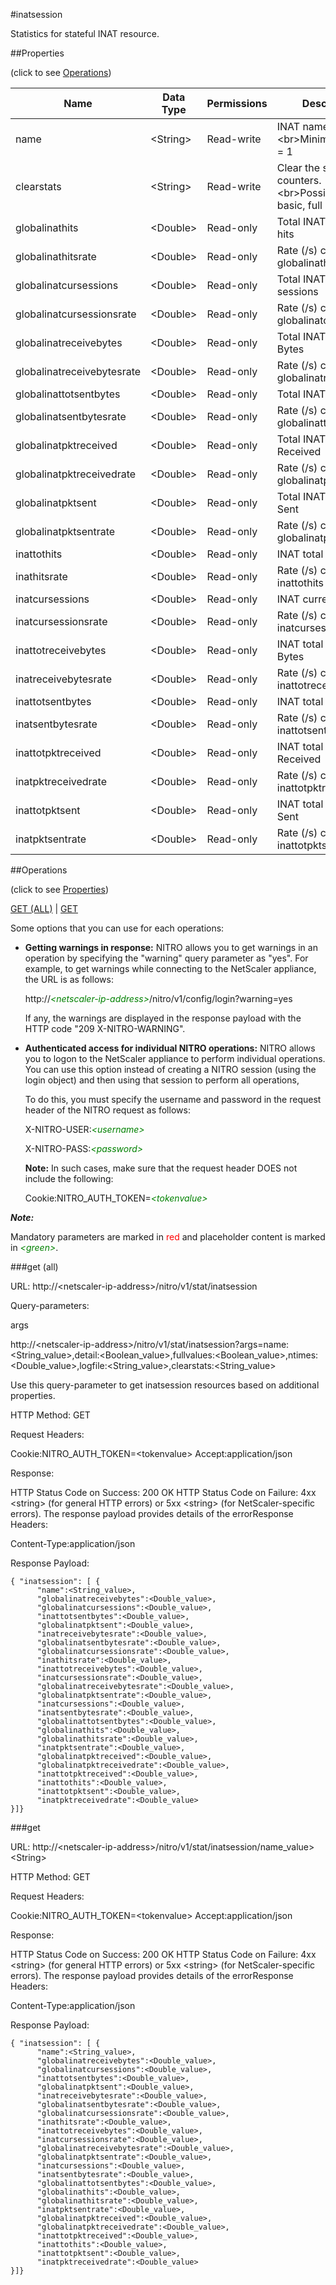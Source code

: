#inatsession

Statistics for stateful INAT resource.


##Properties 
<span>(click to see [Operations](#operations))</span>


<table><thead><tr><th>Name</th><th> Data Type</th><th> Permissions</th><th>Description</th></tr></thead><tbody><tr><td>name</td><td>&lt;String></td><td>Read-write</td><td>INAT name.&lt;br>Minimum length = 1</td><tr><tr><td>clearstats</td><td>&lt;String></td><td>Read-write</td><td>Clear the statsistics / counters.&lt;br>Possible values = basic, full</td><tr><tr><td>globalinathits</td><td>&lt;Double></td><td>Read-only</td><td>Total INAT Session hits</td><tr><tr><td>globalinathitsrate</td><td>&lt;Double></td><td>Read-only</td><td>Rate (/s) counter for globalinathits</td><tr><tr><td>globalinatcursessions</td><td>&lt;Double></td><td>Read-only</td><td>Total INAT current sessions</td><tr><tr><td>globalinatcursessionsrate</td><td>&lt;Double></td><td>Read-only</td><td>Rate (/s) counter for globalinatcursessions</td><tr><tr><td>globalinatreceivebytes</td><td>&lt;Double></td><td>Read-only</td><td>Total INAT Received Bytes</td><tr><tr><td>globalinatreceivebytesrate</td><td>&lt;Double></td><td>Read-only</td><td>Rate (/s) counter for globalinatreceivebytes</td><tr><tr><td>globalinattotsentbytes</td><td>&lt;Double></td><td>Read-only</td><td>Total INAT Sent Bytes</td><tr><tr><td>globalinatsentbytesrate</td><td>&lt;Double></td><td>Read-only</td><td>Rate (/s) counter for globalinattotsentbytes</td><tr><tr><td>globalinatpktreceived</td><td>&lt;Double></td><td>Read-only</td><td>Total INAT Packets Received</td><tr><tr><td>globalinatpktreceivedrate</td><td>&lt;Double></td><td>Read-only</td><td>Rate (/s) counter for globalinatpktreceived</td><tr><tr><td>globalinatpktsent</td><td>&lt;Double></td><td>Read-only</td><td>Total INAT Packets Sent</td><tr><tr><td>globalinatpktsentrate</td><td>&lt;Double></td><td>Read-only</td><td>Rate (/s) counter for globalinatpktsent</td><tr><tr><td>inattothits</td><td>&lt;Double></td><td>Read-only</td><td>INAT total sessions</td><tr><tr><td>inathitsrate</td><td>&lt;Double></td><td>Read-only</td><td>Rate (/s) counter for inattothits</td><tr><tr><td>inatcursessions</td><td>&lt;Double></td><td>Read-only</td><td>INAT current sessions</td><tr><tr><td>inatcursessionsrate</td><td>&lt;Double></td><td>Read-only</td><td>Rate (/s) counter for inatcursessions</td><tr><tr><td>inattotreceivebytes</td><td>&lt;Double></td><td>Read-only</td><td>INAT total Received Bytes</td><tr><tr><td>inatreceivebytesrate</td><td>&lt;Double></td><td>Read-only</td><td>Rate (/s) counter for inattotreceivebytes</td><tr><tr><td>inattotsentbytes</td><td>&lt;Double></td><td>Read-only</td><td>INAT total Sent Bytes</td><tr><tr><td>inatsentbytesrate</td><td>&lt;Double></td><td>Read-only</td><td>Rate (/s) counter for inattotsentbytes</td><tr><tr><td>inattotpktreceived</td><td>&lt;Double></td><td>Read-only</td><td>INAT total Packets Received</td><tr><tr><td>inatpktreceivedrate</td><td>&lt;Double></td><td>Read-only</td><td>Rate (/s) counter for inattotpktreceived</td><tr><tr><td>inattotpktsent</td><td>&lt;Double></td><td>Read-only</td><td>INAT total Packets Sent</td><tr><tr><td>inatpktsentrate</td><td>&lt;Double></td><td>Read-only</td><td>Rate (/s) counter for inattotpktsent</td><tr></tbody></table>
##Operations 
<span>(click to see [Properties](#properties))</span>


[GET (ALL)](#get-(all)) | [GET](#get)


Some options that you can use for each operations:
<ul><li><p><b>Getting warnings in response:</b> NITRO allows you to get warnings in an operation by specifying the "warning" query parameter as "yes". For example, to get warnings while connecting to the NetScaler appliance, the URL is as follows:</p><p>http://<span style="color:green;font-style:italic;">&lt;netscaler-ip-address&gt;</span>/nitro/v1/config/login?warning=yes</p><p>If any, the warnings are displayed in the response payload with the HTTP code "209 X-NITRO-WARNING".</p></li><li><p><b>Authenticated access for individual NITRO operations:</b> NITRO allows you to logon to the NetScaler appliance to perform individual operations. You can use this option instead of creating a NITRO session (using the login object) and then using that session to perform all operations,</p><p>To do this, you must specify the username and password in the request header of the NITRO request as follows:</p><p>X-NITRO-USER:<span style="color:green;font-style:italic;">&lt;username&gt;</span></p><p>X-NITRO-PASS:<span style="color:green;font-style:italic;">&lt;password&gt;</span></p><p><b>Note:</b> In such cases, make sure that the request header DOES not include the following:</p><p>Cookie:NITRO_AUTH_TOKEN=<span style="color:green;font-style:italic;">&lt;tokenvalue&gt;</span></p></li></ul>



***Note:*** 
Mandatory parameters are marked in <span style="color:#FF0000;">red</span> and placeholder content is marked in <span style="color:green;font-style:italic">&lt;green&gt;</span>.

###get (all)



URL: http://&lt;netscaler-ip-address&gt;/nitro/v1/stat/inatsession
Query-parameters:
args
http://&lt;netscaler-ip-address&gt;/nitro/v1/stat/inatsession?args=name:&lt;String_value&gt;,detail:&lt;Boolean_value&gt;,fullvalues:&lt;Boolean_value&gt;,ntimes:&lt;Double_value&gt;,logfile:&lt;String_value&gt;,clearstats:&lt;String_value&gt;
Use this query-parameter to get inatsession resources based on additional properties.



HTTP Method: GET
Request Headers:

Cookie:NITRO_AUTH_TOKEN=&lt;tokenvalue&gt;Accept:application/json

Response:
HTTP Status Code on Success: 200 OKHTTP Status Code on Failure: 4xx &lt;string&gt; (for general HTTP errors) or 5xx &lt;string&gt; (for NetScaler-specific errors). The response payload provides details of the errorResponse Headers:

Content-Type:application/json

Response Payload: ```{ "inatsession": [ {      "name":<String_value>,      "globalinatreceivebytes":<Double_value>,      "globalinatcursessions":<Double_value>,      "inattotsentbytes":<Double_value>,      "globalinatpktsent":<Double_value>,      "inatreceivebytesrate":<Double_value>,      "globalinatsentbytesrate":<Double_value>,      "globalinatcursessionsrate":<Double_value>,      "inathitsrate":<Double_value>,      "inattotreceivebytes":<Double_value>,      "inatcursessionsrate":<Double_value>,      "globalinatreceivebytesrate":<Double_value>,      "globalinatpktsentrate":<Double_value>,      "inatcursessions":<Double_value>,      "inatsentbytesrate":<Double_value>,      "globalinattotsentbytes":<Double_value>,      "globalinathits":<Double_value>,      "globalinathitsrate":<Double_value>,      "inatpktsentrate":<Double_value>,      "globalinatpktreceived":<Double_value>,      "globalinatpktreceivedrate":<Double_value>,      "inattotpktreceived":<Double_value>,      "inattothits":<Double_value>,      "inattotpktsent":<Double_value>,      "inatpktreceivedrate":<Double_value>}]}```



###get



URL: http://&lt;netscaler-ip-address&gt;/nitro/v1/stat/inatsession/name_value&gt;&lt;String&gt;
HTTP Method: GET
Request Headers:

Cookie:NITRO_AUTH_TOKEN=&lt;tokenvalue&gt;Accept:application/json

Response:
HTTP Status Code on Success: 200 OKHTTP Status Code on Failure: 4xx &lt;string&gt; (for general HTTP errors) or 5xx &lt;string&gt; (for NetScaler-specific errors). The response payload provides details of the errorResponse Headers:

Content-Type:application/json

Response Payload: ```{ "inatsession": [ {      "name":<String_value>,      "globalinatreceivebytes":<Double_value>,      "globalinatcursessions":<Double_value>,      "inattotsentbytes":<Double_value>,      "globalinatpktsent":<Double_value>,      "inatreceivebytesrate":<Double_value>,      "globalinatsentbytesrate":<Double_value>,      "globalinatcursessionsrate":<Double_value>,      "inathitsrate":<Double_value>,      "inattotreceivebytes":<Double_value>,      "inatcursessionsrate":<Double_value>,      "globalinatreceivebytesrate":<Double_value>,      "globalinatpktsentrate":<Double_value>,      "inatcursessions":<Double_value>,      "inatsentbytesrate":<Double_value>,      "globalinattotsentbytes":<Double_value>,      "globalinathits":<Double_value>,      "globalinathitsrate":<Double_value>,      "inatpktsentrate":<Double_value>,      "globalinatpktreceived":<Double_value>,      "globalinatpktreceivedrate":<Double_value>,      "inattotpktreceived":<Double_value>,      "inattothits":<Double_value>,      "inattotpktsent":<Double_value>,      "inatpktreceivedrate":<Double_value>}]}```



